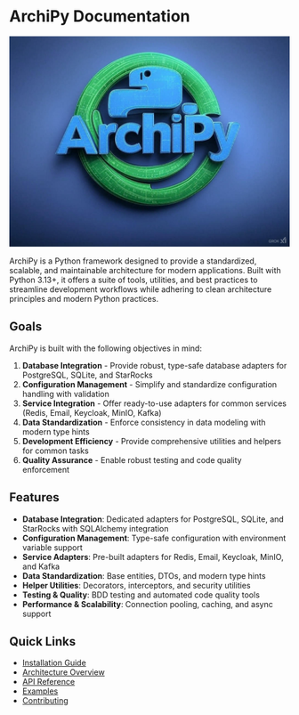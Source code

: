 # ArchiPy Documentation

![ArchiPy Logo](assets/logo.jpg)

ArchiPy is a Python framework designed to provide a standardized, scalable, and maintainable architecture for modern
applications. Built with Python 3.13+, it offers a suite of tools, utilities, and best practices to streamline
development workflows while adhering to clean architecture principles and modern Python practices.

## Goals

ArchiPy is built with the following objectives in mind:

1. **Database Integration** - Provide robust, type-safe database adapters for PostgreSQL, SQLite, and StarRocks
2. **Configuration Management** - Simplify and standardize configuration handling with validation
3. **Service Integration** - Offer ready-to-use adapters for common services (Redis, Email, Keycloak, MinIO, Kafka)
4. **Data Standardization** - Enforce consistency in data modeling with modern type hints
5. **Development Efficiency** - Provide comprehensive utilities and helpers for common tasks
6. **Quality Assurance** - Enable robust testing and code quality enforcement

## Features

- **Database Integration**: Dedicated adapters for PostgreSQL, SQLite, and StarRocks with SQLAlchemy integration
- **Configuration Management**: Type-safe configuration with environment variable support
- **Service Adapters**: Pre-built adapters for Redis, Email, Keycloak, MinIO, and Kafka
- **Data Standardization**: Base entities, DTOs, and modern type hints
- **Helper Utilities**: Decorators, interceptors, and security utilities
- **Testing & Quality**: BDD testing and automated code quality tools
- **Performance & Scalability**: Connection pooling, caching, and async support

## Quick Links

- [Installation Guide](installation.md)
- [Architecture Overview](architecture.md)
- [API Reference](api_reference/index.md)
- [Examples](examples/index.md)
- [Contributing](contributing.md)
